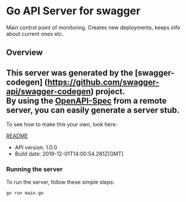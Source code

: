 # Go API Server for swagger

Main control point of monitoring. Creates new deployments, keeps info about current ones etc.

## Overview
This server was generated by the [swagger-codegen]
(https://github.com/swagger-api/swagger-codegen) project.  
By using the [OpenAPI-Spec](https://github.com/OAI/OpenAPI-Specification) from a remote server, you can easily generate a server stub.  
-

To see how to make this your own, look here:

[README](https://github.com/swagger-api/swagger-codegen/blob/master/README.md)

- API version: 1.0.0
- Build date: 2019-12-01T14:00:54.281Z[GMT]


### Running the server
To run the server, follow these simple steps:

```
go run main.go
```

